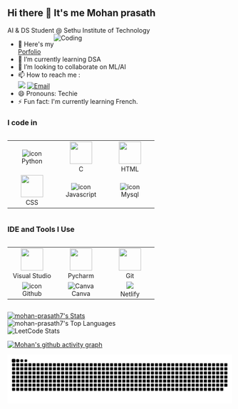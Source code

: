 ## Hi there 👋 It's me Mohan prasath

AI & DS Student @ Sethu Institute of Technology
<img align="right" alt="Coding" width="400" src="https://github-production-user-asset-6210df.s3.amazonaws.com/74038190/238355349-7d484dc9-68a9-4ee6-a767-aea59035c12d.gif"/>                                             
- 🔭 Here's my [Porfolio](https://mohan-prasath.netlify.app/)
- 🌱 I’m currently learning DSA
- 👯 I’m looking to collaborate on ML/AI
- 📫 How to reach me :
<br /> [<img src="https://img.shields.io/badge/LinkedIn-0077B5?style=for-the-badge&logo=linkedin&logoColor=white" />](https://www.linkedin.com/in/mohan-prasath-r/)  <a href="mailto:prasath6238@gmail.com" target="_blank"><img alt="Email" src="https://img.shields.io/badge/Gmail-D14836?style=for-the-badge&logo=gmail&logoColor=white" style="vertical-align:center" /></a>
- 😄 Pronouns: Techie
- ⚡ Fun fact: I'm currently learning French.

### I code in
<div style="display: flex; align-items: flex-start; ">
  <table>
   <tr>
   <td align="center" width="96">
        <img src="https://techstack-generator.vercel.app/python-icon.svg" alt="icon" width="40" height="40" />
        <br>Python
      </td>
      <td align="center" width="96">
        <img height="50" width="50" src="https://img.icons8.com/color/48/000000/c-programming.png" /> 
        <br>C
      </td>
<!--       <td align="center" width="96">
        <img height="50" width="50" src="https://img.icons8.com/color/48/000000/java-coffee-cup-logo.png" />
        <br>Java
      </td> -->
      <td align="center" width="96">
         <img height="50" width="50" src="https://img.icons8.com/color/48/000000/html-5.png" />
        <br>HTML
      </td>
    </tr>
 <tr>
      <td align="center" width="96">
        <img height="50" width="50" src="https://img.icons8.com/color/48/000000/css3.png" />
        <br>CSS
      </td>
        <td align="center" width="96">
       <img src="https://techstack-generator.vercel.app/js-icon.svg" alt="icon" width="40" height="40" />
        <br>Javascript
<!--       </td>
        <td align="center" width="96">
        <img height="50" width="50" src="https://img.icons8.com/color/48/000000/react-native.png"/>
        <br>React
      </td> -->
        <td align="center" width="96">
        <img src="https://techstack-generator.vercel.app/mysql-icon.svg" alt="icon" width="40" height="40" />
        <br>Mysql
      </td>
      </tr>
<!--    <tr>
        <td align="center" width="96">
        <img src="https://cdn.jsdelivr.net/gh/devicons/devicon@latest/icons/nodejs/nodejs-original-wordmark.svg" width="40" height="40" alt="Nodejs" />
        <br>Node Js
      </td>
        <td align="center" width="96">
       <img width="48" height="48" src="https://img.icons8.com/fluency/48/r-project.png" alt="r-project"/>
        <br>R Programming
      </td>
    
   </tr> -->
   </table>
</div>
   
   

       
      

### IDE and Tools I Use
<div style="display: flex; align-items: flex-start; justify-content: center">
  <table >
   <tr>
    <td align="center" width="96">
       <img height="50" width="50" src="https://img.icons8.com/color/48/000000/visual-studio-code-2019.png"/>
        <br>Visual Studio
      </td>
    <td align="center" width="96">
        <img height="50" width="50" src="https://img.icons8.com/color/48/000000/pycharm.png"/>
        <br>Pycharm
      </td>
    <td align="center" width="96">
       <img height="50" width="50" src="https://img.icons8.com/color/50/000000/git.png"/>
        <br>Git
      </td>

   </tr>
    <tr>
          <td align="center" width="96">
        <img src="https://techstack-generator.vercel.app/github-icon.svg" alt="icon" width="50" height="50" />
        <br>Github
      </td>
    <td align="center" width="96">
        <img src="https://cdn.simpleicons.org/canva/00C4CC" width="40" height="40" alt="Canva" /> 
        <br>Canva
      </td>
<!--     <td align="center" width="96">
        <img height="50" src="https://img.icons8.com/officel/480/null/java-eclipse.png"/>
        <br>Java Eclipse
      </td> -->
<!--     <td align="center" width="96">
        <img height="50" width="50" src="https://img.icons8.com/color/48/000000/figma--v1.png"/>
        <br>Figma
      </td> -->
    <td align="center" width="96">
       <img height="50" src="https://img.shields.io/badge/Netlify-00C7B7?style=for-the-badge&logo=netlify&logoColor=white"/>
        <br>Netlify
      </td>
   </tr>
    </table>
</div>
  
[![mohan-prasath7's Stats](https://github-readme-stats.vercel.app/api?username=mohan-prasath7&theme=vue-dark&show_icons=true&hide_border=true&count_private=true)](https://leetcode.com/u/Mohan_prasath_R/)<br>
![mohan-prasath7's Top Languages](https://github-readme-stats.vercel.app/api/top-langs/?username=mohan-prasath7&theme=vue-dark&show_icons=true&hide_border=true&layout=compact)<br>
![LeetCode Stats](https://leetcard.jacoblin.cool/Mohan_prasath_R?theme=dark&font=Marcellus%20SC&ext=contest)

[![Mohan's github activity graph](https://github-readme-activity-graph.vercel.app/graph?username=mohan-prasath7&bg_color=000000&color=ffffff&line=028818&point=f5f5f5&area=true&hide_border=true)](https://github.com/ashutosh00710/github-readme-activity-graph)





<img src="https://github.com/mohan-prasath7/mohan-prasath7/blob/output/github-contribution-grid-snake-dark.svg" />

